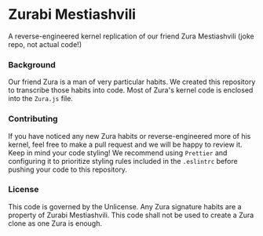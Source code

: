# Zurabi Mestiashvili
A reverse-engineered kernel replication of our friend Zura Mestiashvili (joke repo, not actual code!)


### Background
Our friend Zura is a man of very particular habits. We created this repository to transcribe those habits into code. Most of Zura's kernel code is enclosed into the `Zura.js` file.

### Contributing
If you have noticed any new Zura habits or reverse-engineered more of his kernel, feel free to make a pull request and we will be happy to review it. Keep in mind your code styling! We recommend using `Prettier` and configuring it to prioritize styling rules included in the `.eslintrc` before pushing your code to this repository.

### License

This code is governed by the Unlicense. Any Zura signature habits are a property of Zurabi Mestiashvili. This code shall not be used to create a Zura clone as one Zura is enough.
